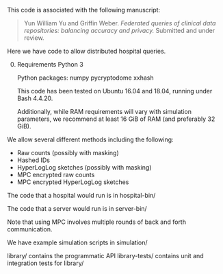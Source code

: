 

This code is associated with the following manuscript:
> Yun William Yu and Griffin Weber. *Federated queries of clinical data
> repositories: balancing accuracy and privacy.* Submitted and under review.

Here we have code to allow distributed hospital queries.

0. Requirements
    Python 3

    Python packages:
        numpy
        pycryptodome
        xxhash

    This code has been tested on Ubuntu 16.04 and 18.04, running
    under Bash 4.4.20.

    Additionally, while RAM requirements will vary with simulation parameters,
    we recommend at least 16 GiB of RAM (and preferably 32 GiB).
        

We allow several different methods including the following:
* Raw counts (possibly with masking)
* Hashed IDs
* HyperLogLog sketches (possibly with masking)
* MPC encrypted raw counts
* MPC encrypted HyperLogLog sketches

The code that a hospital would run is in hospital-bin/

The code that a server would run is in server-bin/

Note that using MPC involves multiple rounds of back and forth communication.

We have example simulation scripts in simulation/

library/ contains the programmatic API
library-tests/ contains unit and integration tests for library/
